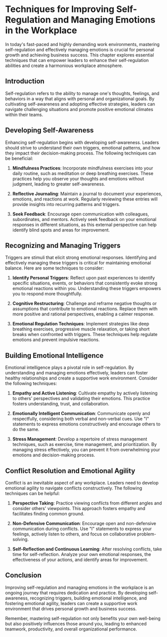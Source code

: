Techniques for Improving Self-Regulation and Managing Emotions in the Workplace
========================================================================================

In today's fast-paced and highly demanding work environments, mastering self-regulation and effectively managing emotions is crucial for personal growth and achieving business success. This chapter explores essential techniques that can empower leaders to enhance their self-regulation abilities and create a harmonious workplace atmosphere.

Introduction
------------

Self-regulation refers to the ability to manage one's thoughts, feelings, and behaviors in a way that aligns with personal and organizational goals. By cultivating self-awareness and adopting effective strategies, leaders can navigate challenging situations and promote positive emotional climates within their teams.

Developing Self-Awareness
-------------------------

Enhancing self-regulation begins with developing self-awareness. Leaders should strive to understand their own triggers, emotional patterns, and how they impact their decision-making process. The following techniques can be beneficial:

1. **Mindfulness Practices**: Incorporate mindfulness exercises into your daily routine, such as meditation or deep breathing exercises. These practices help you observe your thoughts and emotions without judgment, leading to greater self-awareness.

2. **Reflective Journaling**: Maintain a journal to document your experiences, emotions, and reactions at work. Regularly reviewing these entries will provide insights into recurring patterns and triggers.

3. **Seek Feedback**: Encourage open communication with colleagues, subordinates, and mentors. Actively seek feedback on your emotional responses in different situations, as this external perspective can help identify blind spots and areas for improvement.

Recognizing and Managing Triggers
---------------------------------

Triggers are stimuli that elicit strong emotional responses. Identifying and effectively managing these triggers is critical for maintaining emotional balance. Here are some techniques to consider:

1. **Identify Personal Triggers**: Reflect upon past experiences to identify specific situations, events, or behaviors that consistently evoke strong emotional reactions within you. Understanding these triggers empowers you to respond more thoughtfully.

2. **Cognitive Restructuring**: Challenge and reframe negative thoughts or assumptions that contribute to emotional reactions. Replace them with more positive and rational perspectives, enabling a calmer response.

3. **Emotional Regulation Techniques**: Implement strategies like deep breathing exercises, progressive muscle relaxation, or taking short breaks when confronted with triggers. These techniques help regulate emotions and prevent impulsive reactions.

Building Emotional Intelligence
-------------------------------

Emotional intelligence plays a pivotal role in self-regulation. By understanding and managing emotions effectively, leaders can foster healthy relationships and create a supportive work environment. Consider the following techniques:

1. **Empathy and Active Listening**: Cultivate empathy by actively listening to others' perspectives and validating their emotions. This practice fosters understanding, trust, and collaboration.

2. **Emotionally Intelligent Communication**: Communicate openly and respectfully, considering both verbal and non-verbal cues. Use "I" statements to express emotions constructively and encourage others to do the same.

3. **Stress Management**: Develop a repertoire of stress management techniques, such as exercise, time management, and prioritization. By managing stress effectively, you can prevent it from overwhelming your emotions and decision-making process.

Conflict Resolution and Emotional Agility
-----------------------------------------

Conflict is an inevitable aspect of any workplace. Leaders need to develop emotional agility to navigate conflicts constructively. The following techniques can be helpful:

1. **Perspective Taking**: Practice viewing conflicts from different angles and consider others' viewpoints. This approach fosters empathy and facilitates finding common ground.

2. **Non-Defensive Communication**: Encourage open and non-defensive communication during conflicts. Use "I" statements to express your feelings, actively listen to others, and focus on collaborative problem-solving.

3. **Self-Reflection and Continuous Learning**: After resolving conflicts, take time for self-reflection. Analyze your own emotional responses, the effectiveness of your actions, and identify areas for improvement.

Conclusion
----------

Improving self-regulation and managing emotions in the workplace is an ongoing journey that requires dedication and practice. By developing self-awareness, recognizing triggers, building emotional intelligence, and fostering emotional agility, leaders can create a supportive work environment that drives personal growth and business success.

Remember, mastering self-regulation not only benefits your own well-being but also positively influences those around you, leading to enhanced teamwork, productivity, and overall organizational performance.
